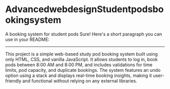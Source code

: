 # AdvancedwebdesignStudentpodsbookingsystem
A booking system for student pods 
Sure! Here's a short paragraph you can use in your README:

---

This project is a simple web-based study pod booking system built using only HTML, CSS, and vanilla JavaScript. It allows students to log in, book pods between 8:00 AM and 8:00 PM, and includes validations for time limits, pod capacity, and duplicate bookings. The system features an undo option using a stack and displays real-time booking insights, making it user-friendly and functional without relying on any external libraries.
